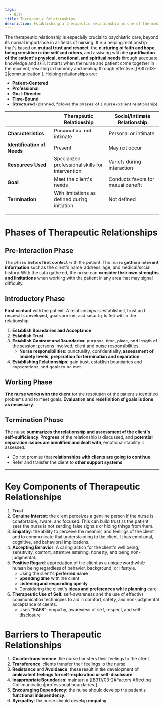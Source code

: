 ```yaml
---
tags:
  - B317
title: Therapeutic Relationships
description: Establishing a therapeutic relationship is one of the most important responsibilities of nurses working with clients. Communication is the mean by which a therapeutic relationship is initiated, maintained, and terminated.
---
```

The therapeutic relationship is especially crucial to psychiatric care, beyond its normal importance in all fields of nursing. It is a helping relationship that's based on **mutual trust and respect**, the **nurturing of faith and hope**, **being sensitive to the self and others**, and assisting with the **gratification of the patient's physical, emotional, and spiritual needs** through adequate knowledge and skill. It starts when the nurse and patient come together in the moment, resulting in harmony and healing through effective [[B317/03-2|communication]]. Helping relationships are:
- **Patient-Centered**
- **Professional**
- **Goal-Directed**
- **Time-Bound**
- **Structured** (planned, follows the phases of a nurse-patient relationship)

|                             | Therapeutic Relationship                         | Social/Intimate Relationship       |
| --------------------------- | ------------------------------------------------ | ---------------------------------- |
| **Characteristics**         | Personal but not intimate                        | Personal or intimate               |
| **Identification of Needs** | Present                                          | May not occur                      |
| **Resources Used**          | Specialized professional skills for intervention | Variety during interaction         |
| **Goal**                    | Meet the client's needs                          | Conducts favors for mutual benefit |
| **Termination**             | With limitations as defined during initiation    | Not defined                        |
___
# Phases of Therapeutic Relationships
## Pre-Interaction Phase
The phase **before first contact** with the patient. The nurse **gathers relevant information** such as the client's name, address, age, and medical/social history. With the data gathered, the nurse can **consider their own strengths and limitations** when working with the patient in any area that may signal difficulty.
## Introductory Phase
**First contact** with the patient. A relationships is established, trust and respect is developed, goals are set, and security is felt within the relationship.
1. **Establish Boundaries and Acceptance**
2. **Establish Trust**
3. **Establish Contract and Boundaries**: purpose, time, place, and length of the session; persons involved; client and nurse responsibilities.
	- **Nurse responsibilities**: punctuality, confidentiality, **assessment of anxiety levels**, **preparation for termination and separation**.
4. **Establishing Relationships**: gain trust, establish boundaries and expectations, and goals to be met.
## Working Phase
**The nurse works with the client** for the resolution of the patient's identified problems and to meet goals. **Evaluation and redefinition of goals is done as necessary**.
## Termination Phase
The nurse **summarizes the relationship and assessment of the client's self-sufficiency**. **Progress** of the relationship is discussed, and **potential separation issues are identified and dealt with**; emotional stability is assessed.
- Do not promise that **relationships with clients are going to continue**.
- Refer and transfer the client to **other support systems**.
___
# Key Components of Therapeutic Relationships
1. **Trust**
2. **Genuine Interest**: the client perceives a genuine person if the nurse is comfortable, aware, and focused. This can build trust as the patient sees the nurse is not sending false signals or hiding things from them.
3. **Empathy**: the ability to perceive the meaning and feelings of the client and to communicate that understanding to the client. It has emotional, cognitive, and behavioral implications.
4. **Accepting Behavior**: A caring action for the client's well being; sensitivity, comfort, attentive listening, honesty, and being non-judgmental.
5. **Positive Regard**: appreciation of the client as a unique worthwhile human being regardless of behavior, background, or lifestyle.
	- Using the client's **preferred name**
	- **Spending time** with the client
	- **Listening and responding openly**
	- Considering the client's **ideas and preferences while planning** care
6. **Therapeutic Use of Self**: self-awareness and the use of effective communication techniques to aid in comfort, safety, and non-judgmental acceptance of clients.
	- Uses "**EARS**": empathy, awareness of self, respect, and self-disclosure.
# Barriers to Therapeutic Relationships
1. **Countertransference**: the nurse transfers their feelings to the client.
2. **Transference**: clients transfer their feelings to the nurse.
3. **Resistance** and **Avoidance**: these result in the development of **ambivalent feelings for self-exploration or self-disclosure**.
4. **Inappropriate Boundaries**: maintain a [[B317/03-2#Factors Affecting Communication|professional boundaries]].
5. **Encouraging Dependency**: the nurse should develop the patient's **functional independency**.
6. **Sympathy**: the nurse should develop **empathy**.